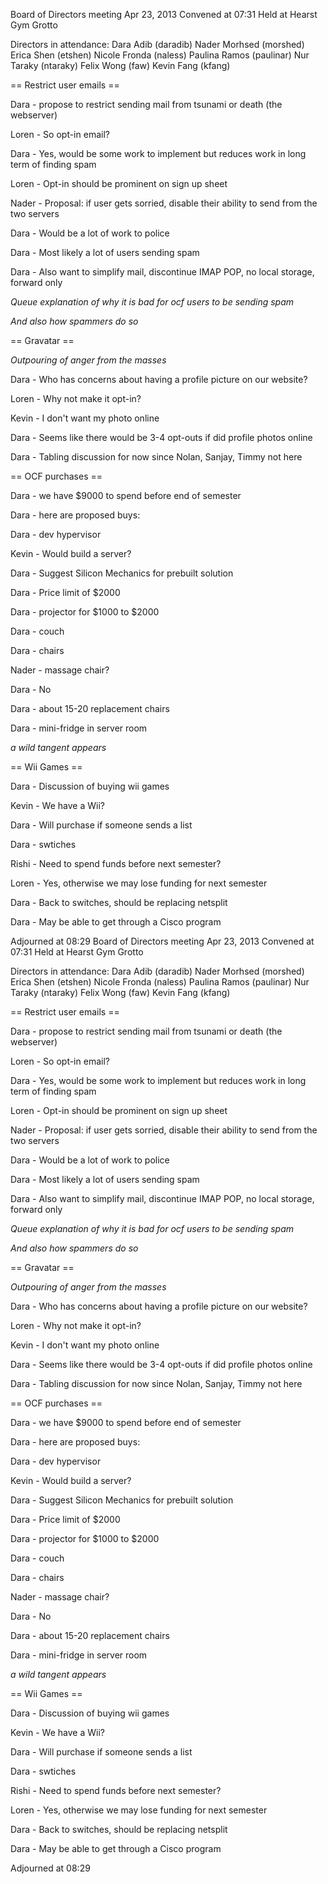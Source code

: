 Board of Directors meeting Apr 23, 2013
Convened at 07:31
Held at Hearst Gym Grotto

Directors in attendance:
Dara Adib (daradib)
Nader Morhsed (morshed)
Erica Shen (etshen)
Nicole Fronda (naless)
Paulina Ramos (paulinar)
Nur Taraky (ntaraky) 
Felix Wong (faw)
Kevin Fang (kfang)

== Restrict user emails ==

Dara - propose to restrict sending mail from tsunami or death (the webserver)

Loren - So opt-in email?

Dara - Yes, would be some work to implement but reduces work in long term of finding spam

Loren - Opt-in should be prominent on sign up sheet

Nader - Proposal: if user gets sorried, disable their ability to send from the two servers

Dara - Would be a lot of work to police

Dara - Most likely a lot of users sending spam

Dara - Also want to simplify mail, discontinue IMAP POP, no local storage, forward only

*Queue explanation of why it is bad for ocf users to be sending spam*

*And also how spammers do so*

== Gravatar ==

*Outpouring of anger from the masses*

Dara - Who has concerns about having a profile picture on our website?

Loren - Why not make it opt-in?

Kevin - I don't want my photo online

Dara - Seems like there would be 3-4 opt-outs if did profile photos online

Dara - Tabling discussion for now since Nolan, Sanjay, Timmy not here

== OCF purchases ==

Dara - we have $9000 to spend before end of semester

Dara - here are proposed buys:

Dara - dev hypervisor

Kevin - Would build a server?

Dara - Suggest Silicon Mechanics for prebuilt solution

Dara - Price limit of $2000

Dara - projector for $1000 to $2000

Dara - couch

Dara - chairs

Nader - massage chair?

Dara - No

Dara - about 15-20 replacement chairs

Dara - mini-fridge in server room

*a wild tangent appears*

== Wii Games ==

Dara - Discussion of buying wii games

Kevin - We have a Wii?

Dara - Will purchase if someone sends a list

Dara - swtiches

Rishi - Need to spend funds before next semester?

Loren - Yes, otherwise we may lose funding for next semester

Dara - Back to switches, should be replacing netsplit

Dara - May be able to get through a Cisco program

Adjourned at 08:29
Board of Directors meeting Apr 23, 2013
Convened at 07:31
Held at Hearst Gym Grotto

Directors in attendance:
Dara Adib (daradib)
Nader Morhsed (morshed)
Erica Shen (etshen)
Nicole Fronda (naless)
Paulina Ramos (paulinar)
Nur Taraky (ntaraky) 
Felix Wong (faw)
Kevin Fang (kfang)

== Restrict user emails ==

Dara - propose to restrict sending mail from tsunami or death (the webserver)

Loren - So opt-in email?

Dara - Yes, would be some work to implement but reduces work in long term of finding spam

Loren - Opt-in should be prominent on sign up sheet

Nader - Proposal: if user gets sorried, disable their ability to send from the two servers

Dara - Would be a lot of work to police

Dara - Most likely a lot of users sending spam

Dara - Also want to simplify mail, discontinue IMAP POP, no local storage, forward only

*Queue explanation of why it is bad for ocf users to be sending spam*

*And also how spammers do so*

== Gravatar ==

*Outpouring of anger from the masses*

Dara - Who has concerns about having a profile picture on our website?

Loren - Why not make it opt-in?

Kevin - I don't want my photo online

Dara - Seems like there would be 3-4 opt-outs if did profile photos online

Dara - Tabling discussion for now since Nolan, Sanjay, Timmy not here

== OCF purchases ==

Dara - we have $9000 to spend before end of semester

Dara - here are proposed buys:

Dara - dev hypervisor

Kevin - Would build a server?

Dara - Suggest Silicon Mechanics for prebuilt solution

Dara - Price limit of $2000

Dara - projector for $1000 to $2000

Dara - couch

Dara - chairs

Nader - massage chair?

Dara - No

Dara - about 15-20 replacement chairs

Dara - mini-fridge in server room

*a wild tangent appears*

== Wii Games ==

Dara - Discussion of buying wii games

Kevin - We have a Wii?

Dara - Will purchase if someone sends a list

Dara - swtiches

Rishi - Need to spend funds before next semester?

Loren - Yes, otherwise we may lose funding for next semester

Dara - Back to switches, should be replacing netsplit

Dara - May be able to get through a Cisco program

Adjourned at 08:29
